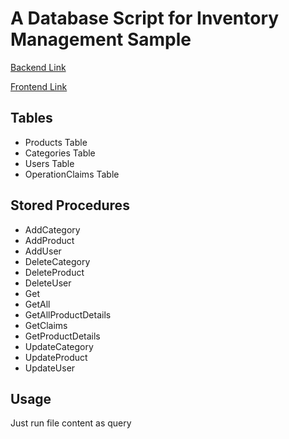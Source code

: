 # A Database Script for Inventory Management Sample
[Backend Link](https://github.com/VeliGorgulu/product-management-sample-backend)

[Frontend Link](https://github.com/VeliGorgulu/product-management-sample-frontend)

## Tables
- Products Table
- Categories Table
- Users Table
- OperationClaims Table

## Stored Procedures
- AddCategory
- AddProduct
- AddUser
- DeleteCategory
- DeleteProduct
- DeleteUser
- Get
- GetAll
- GetAllProductDetails
- GetClaims
- GetProductDetails
- UpdateCategory
- UpdateProduct
- UpdateUser

## Usage

Just run file content as query 

